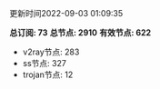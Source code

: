 更新时间2022-09-03 01:09:35

**总订阅: 73**
**总节点: 2910**
**有效节点: 622**
- v2ray节点: 283
- ss节点: 327
- trojan节点: 12
